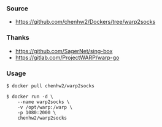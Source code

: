 ### Source

- https://github.com/chenhw2/Dockers/tree/warp2socks

### Thanks

- https://github.com/SagerNet/sing-box
- https://gitlab.com/ProjectWARP/warp-go

### Usage

```shell
$ docker pull chenhw2/warp2socks

$ docker run -d \
    --name warp2socks \
    -v /opt/warp:/warp \
    -p 1080:2000 \
    chenhw2/warp2socks
```
